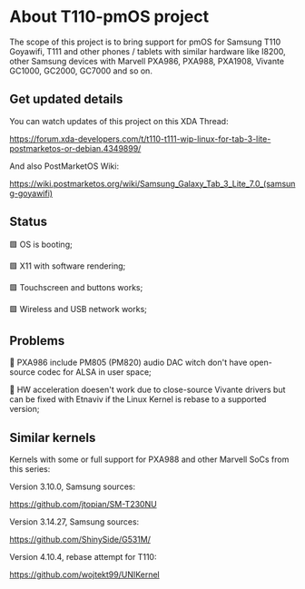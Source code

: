 # About T110-pmOS project
The scope of this project is to bring support for pmOS for Samsung T110 Goyawifi, T111 and other phones / tablets with similar hardware like I8200, other Samsung devices with Marvell PXA986, PXA988, PXA1908, Vivante GC1000, GC2000, GC7000 and so on.

## Get updated details
You can watch updates of this project on this XDA Thread:

https://forum.xda-developers.com/t/t110-t111-wip-linux-for-tab-3-lite-postmarketos-or-debian.4349899/

And also PostMarketOS Wiki:

https://wiki.postmarketos.org/wiki/Samsung_Galaxy_Tab_3_Lite_7.0_(samsung-goyawifi)

## Status
🟩 OS is booting;

🟩 X11 with software rendering;

🟩 Touchscreen and buttons works;

🟩 Wireless and USB network works;

## Problems
📛 PXA986 include PM805 (PM820) audio DAC witch don't have open-source codec for ALSA in user space;

📛 HW acceleration doesen't work due to close-source Vivante drivers but can be fixed with Etnaviv if the Linux Kernel is rebase to a supported version;

## Similar kernels
Kernels with some or full support for PXA988 and other Marvell SoCs from this series:

Version 3.10.0, Samsung sources:

https://github.com/jtopian/SM-T230NU

Version 3.14.27, Samsung sources:

https://github.com/ShinySide/G531M/

Version 4.10.4, rebase attempt for T110:

https://github.com/wojtekt99/UNIKernel

